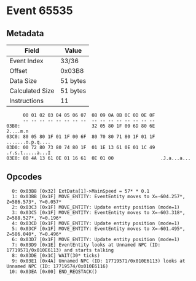# Event 65535

## Metadata

| Field           | Value    |
|-----------------|----------|
| Event Index     | 33/36    |
| Offset          | 0x03B8   |
| Data Size       | 51 bytes |
| Calculated Size | 51 bytes |
| Instructions    | 11       |

```
      00 01 02 03 04 05 06 07  08 09 0A 0B 0C 0D 0E 0F
      -- -- -- -- -- -- -- --  -- -- -- -- -- -- -- --
03B0:                          32 05 80 1F 00 6D 80 6E          2....m.n
03C0: 80 05 80 1F 01 1F 00 6F  80 70 80 71 80 1F 01 1F  .......o.p.q....
03D0: 00 72 80 73 80 74 80 1F  01 1E 13 61 0E 01 1C 49  .r.s.t.....a...I
03E0: 80 4A 13 61 0E 01 16 61  0E 01 00                 .J.a...a...     
```

## Opcodes

```
  0: 0x03B8 [0x32] ExtData[1]->MainSpeed = 57* * 0.1
  1: 0x03BB [0x1F] MOVE_ENTITY: EventEntity moves to X=-604.257*, Z=586.573*, Y=0.057*
  2: 0x03C3 [0x1F] MOVE_ENTITY: Update entity position (mode=1)
  3: 0x03C5 [0x1F] MOVE_ENTITY: EventEntity moves to X=-603.318*, Z=588.527*, Y=0.196*
  4: 0x03CD [0x1F] MOVE_ENTITY: Update entity position (mode=1)
  5: 0x03CF [0x1F] MOVE_ENTITY: EventEntity moves to X=-601.495*, Z=586.040*, Y=0.496*
  6: 0x03D7 [0x1F] MOVE_ENTITY: Update entity position (mode=1)
  7: 0x03D9 [0x1E] EventEntity looks at Unnamed NPC (ID: 17719571/0x010E6113) and starts talking
  8: 0x03DE [0x1C] WAIT(30* ticks)
  9: 0x03E1 [0x4A] Unnamed NPC (ID: 17719571/0x010E6113) looks at Unnamed NPC (ID: 17719574/0x010E6116)
 10: 0x03EA [0x00] END_REQSTACK()
```
